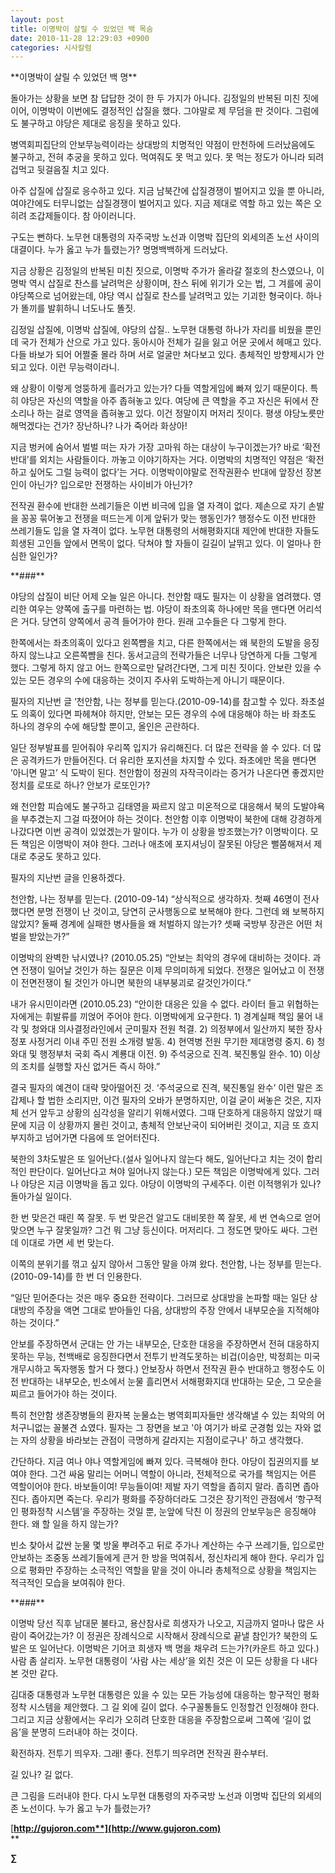 ```yaml
---
layout: post
title: 이명박이 살릴 수 있었던 백 목숨
date: 2010-11-28 12:29:03 +0900
categories: 시사칼럼
---
```

<P class=HStyle0>

  
</P> <P class=HStyle0> **이명박이 살릴 수 있었던 백 명**</P> <P class=HStyle0>  
</P> <P class=HStyle0>돌아가는 상황을 보면 참 답답한 것이 한 두 가지가 아니다. 김정일의 반복된 미친 짓에 이어, 이명박이 이번에도 결정적인 삽질을 했다. 그야말로 제 무덤을 판 것이다. 그럼에도 불구하고 야당은 제대로 응징을 못하고 있다. </P> <P class=HStyle0>  
</P> <P class=HStyle0>병역회피집단의 안보무능력이라는 상대방의 치명적인 약점이 만천하에 드러났음에도 불구하고, 전혀 추궁을 못하고 있다. 먹여줘도 못 먹고 있다. 못 먹는 정도가 아니라 되려 겁먹고 뒷걸음질 치고 있다. </P> <P class=HStyle0>  
</P> <P class=HStyle0>아주 삽질에 삽질로 응수하고 있다. 지금 남북간에 삽질경쟁이 벌어지고 있을 뿐 아니라, 여야간에도 터무니없는 삽질경쟁이 벌어지고 있다. 지금 제대로 역할 하고 있는 쪽은 오히려 조갑제들이다. 참 아이러니다.</P> <P class=HStyle0>  
</P> <P class=HStyle0>구도는 뻔하다. 노무현 대통령의 자주국방 노선과 이명박 집단의 외세의존 노선 사이의 대결이다. 누가 옳고 누가 틀렸는가? 명명백백하게 드러났다. </P> <P class=HStyle0>  
</P> <P class=HStyle0>지금 상황은 김정일의 반복된 미친 짓으로, 이명박 주가가 올라갈 절호의 찬스였으나, 이명박 역시 삽질로 찬스를 날려먹은 상황이며, 찬스 뒤에 위기가 오는 법, 그 겨를에 공이 야당쪽으로 넘어왔는데, 야당 역시 삽질로 찬스를 날려먹고 있는 기괴한 형국이다. 하나가 똘끼를 발휘하니 너도나도 똘짓. </P> <P class=HStyle0>  
</P> <P class=HStyle0>김정일 삽질에, 이명박 삽질에, 야당의 삽질.. 노무현 대통령 하나가 자리를 비웠을 뿐인데 국가 전체가 산으로 가고 있다. 동아시아 전체가 길을 잃고 어문 곳에서 헤매고 있다. 다들 바보가 되어 어쩔줄 몰라 하며 서로 얼굴만 쳐다보고 있다. 총체적인 방향제시가 안 되고 있다. 이런 무능력이라니.</P> <P class=HStyle0>  
</P> <P class=HStyle0>왜 상황이 이렇게 엉뚱하게 흘러가고 있는가? 다들 역할게임에 빠져 있기 때문이다. 특히 야당은 자신의 역할을 아주 좁혀놓고 있다. 여당에 큰 역할을 주고 자신은 뒤에서 잔소리나 하는 걸로 영역을 좁혀놓고 있다. 이건 정말이지 머저리 짓이다. 평생 야당노릇만 해먹겠다는 건가? 장난하나? 나가 죽어라 화상아!</P> <P class=HStyle0>  
</P> <P class=HStyle0>지금 벙커에 숨어서 벌벌 떠는 자가 가장 고마워 하는 대상이 누구이겠는가? 바로 ‘확전반대’를 외치는 사람들이다. 까놓고 이야기하자는 거다. 이명박의 치명적인 약점은 ‘확전하고 싶어도 그럴 능력이 없다’는 거다. 이명박이야말로 전작권환수 반대에 앞장선 장본인이 아닌가? 입으로만 전쟁하는 사이비가 아닌가? </P> <P class=HStyle0>  
</P> <P class=HStyle0>전작권 환수에 반대한 쓰레기들은 이번 비극에 입을 열 자격이 없다. 제손으로 자기 손발을 꽁꽁 묶어놓고 전쟁을 떠드는게 이게 앞뒤가 맞는 행동인가? 행정수도 이전 반대한 쓰레기들도 입을 열 자격이 없다. 노무현 대통령의 서해평화지대 제안에 반대한 자들도 희생된 고인들 앞에서 면목이 없다. 닥쳐야 할 자들이 길길이 날뛰고 있다. 이 얼마나 한심한 일인가?</P> <P class=HStyle0>  
</P> <P class=HStyle0>**###**</P> <P class=HStyle0>  
</P> <P class=HStyle0>야당의 삽질이 비단 어제 오늘 일은 아니다. 천안함 때도 필자는 이 상황을 염려했다. 영리한 여우는 양쪽에 출구를 마련하는 법. 야당이 좌초의혹 하나에만 목을 맨다면 어리석은 거다. 당연히 양쪽에서 공격 들어가야 한다. 원래 고수들은 다 그렇게 한다. </P> <P class=HStyle0>  
</P> <P class=HStyle0>한쪽에서는 좌초의혹이 있다고 왼쪽뺨을 치고, 다른 한쪽에서는 왜 북한의 도발을 응징하지 않느냐고 오른쪽뺨을 친다. 동서고금의 전략가들은 너무나 당연하게 다들 그렇게 했다. 그렇게 하지 않고 어느 한쪽으로만 달려간다면, 그게 미친 짓이다. 안보란 있을 수 있는 모든 경우의 수에 대응하는 것이지 주사위 도박하는게 아니기 때문이다. </P> <P class=HStyle0>  
</P> <P class=HStyle0>필자의 지난번 글 ‘천안함, 나는 정부를 믿는다.(2010-09-14)를 참고할 수 있다. 좌초설도 의혹이 있다면 파헤쳐야 하지만, 안보는 모든 경우의 수에 대응해야 하는 바 좌초도 하나의 경우의 수에 해당할 뿐이고, 올인은 곤란하다.</P> <P class=HStyle0>  
</P> <P class=HStyle0>일단 정부발표를 믿어줘야 우리쪽 입지가 유리해진다. 더 많은 전략을 쓸 수 있다. 더 많은 공격카드가 만들어진다. 더 유리한 포지션을 차지할 수 있다. 좌초에만 목을 맨다면 ’아니면 말고’ 식 도박이 된다. 천안함이 정권의 자작극이라는 증거가 나온다면 좋겠지만 정치를 로또로 하나? 안보가 로또인가?</P> <P class=HStyle0>  
</P> <P class=HStyle0>왜 천안함 피습에도 불구하고 김태영을 짜르지 않고 미온적으로 대응해서 북의 도발야욕을 부추겼는지 그걸 따졌어야 하는 것이다. 천안함 이후 이명박이 북한에 대해 강경하게 나갔다면 이번 공격이 있었겠는가 말이다. 누가 이 상황을 방조했는가? 이명박이다. 모든 책임은 이명박이 져야 한다. 그러나 애초에 포지셔닝이 잘못된 야당은 뻘쭘해져서 제대로 추궁도 못하고 있다. </P> <P class=HStyle0>  
</P> <P class=HStyle0>필자의 지난번 글을 인용하겠다. </P> <P class=HStyle0></P> <P class=HStyle0> 천안함, 나는 정부를 믿는다. (2010-09-14) “상식적으로 생각하자. 첫째 46명이 전사했다면 분명 전쟁이 난 것이고, 당연히 군사행동으로 보복해야 한다. 그런데 왜 보복하지 않았지? 둘째 경계에 실패한 병사들을 왜 처벌하지 않는가? 셋째 국방부 장관은 어떤 처벌을 받았는가?”</P> <P class=HStyle0>  
</P> <P class=HStyle0> 이명박의 완벽한 낚시였나? (2010.05.25) “안보는 최악의 경우에 대비하는 것이다. 과연 전쟁이 일어날 것인가 하는 질문은 이제 무의미하게 되었다. 전쟁은 일어났고 이 전쟁이 전면전쟁이 될 것인가 아니면 북한의 내부붕괴로 갈것인가이다.”</P> <P class=HStyle0>  
</P> <P class=HStyle0> 내가 유시민이라면 (2010.05.23) “안이한 대응은 있을 수 없다. 라이터 들고 위협하는 자에게는 휘발류를 끼얹어 주어야 한다. 이명박에게 요구한다. 1) 경계실패 책임 물어 내각 및 청와대 의사결정라인에서 군미필자 전원 척결. 2) 의정부에서 일산까지 북한 장사정포 사정거리 이내 주민 전원 소개령 발동. 4) 현역병 전원 무기한 제대명령 중지. 6) 청와대 및 행정부처 국회 즉시 계룡대 이전. 9) 주석궁으로 진격. 북진통일 완수. 10) 이상의 조치를 실행할 자신 없거든 즉시 하야.”</P> <P class=HStyle0>  
</P> <P class=HStyle0>결국 필자의 예견이 대략 맞아떨어진 것. ‘주석궁으로 진격, 북진통일 완수’ 이런 말은 조갑제나 할 법한 소리지만, 이건 필자의 오바가 분명하지만, 이걸 굳이 써놓은 것은, 지자체 선거 앞두고 상황의 심각성을 알리기 위해서였다. 그때 단호하게 대응하지 않았기 때문에 지금 이 상황까지 몰린 것이고, 총체적 안보난국이 되어버린 것이고, 지금 또 흐지부지하고 넘어가면 다음에 또 얻어터진다. </P> <P class=HStyle0>  
</P> <P class=HStyle0>북한의 3차도발은 또 일어난다.(설사 일어나지 않는다 해도, 일어난다고 치는 것이 합리적인 판단이다. 일어난다고 쳐야 일어나지 않는다.) 모든 책임은 이명박에게 있다. 그러나 야당은 지금 이명박을 돕고 있다. 야당이 이명박의 구세주다. 이런 이적행위가 있나? 돌아가실 일이다.</P> <P class=HStyle0>  
</P> <P class=HStyle0>한 번 맞은건 때린 쪽 잘못. 두 번 맞은건 알고도 대비못한 쪽 잘못, 세 번 연속으로 얻어맞으면 누구 잘못일까? 그건 뭐 그냥 등신이다. 머저리다. 그 정도면 맞아도 싸다. 그런데 이대로 가면 세 번 맞는다. </P> <P class=HStyle0>  
</P> <P class=HStyle0>이쪽의 분위기를 꺾고 싶지 않아서 그동안 말을 아껴 왔다. 천안함, 나는 정부를 믿는다.(2010-09-14)를 한 번 더 인용한다. </P> <P class=HStyle0>  
</P> <P class=HStyle0>“일단 믿어준다는 것은 매우 중요한 전략이다. 그러므로 상대방을 논파할 때는 일단 상대방의 주장을 액면 그대로 받아들인 다음, 상대방의 주장 안에서 내부모순을 지적해야 하는 것이다.” </P> <P class=HStyle0>  
</P> <P class=HStyle0>안보를 주장하면서 군대는 안 가는 내부모순, 단호한 대응을 주장하면서 전혀 대응하지 못하는 무능, 천백배로 응징한다면서 전투기 반격도못하는 비겁(이승만, 박정희는 미국 개무시하고 독자행동 할거 다 했다.) 안보장사 하면서 전작권 환수 반대하고 행정수도 이전 반대하는 내부모순, 빈소에서 눈물 흘리면서 서해평화지대 반대하는 모순, 그 모순을 찌르고 들어가야 하는 것이다. </P> <P class=HStyle0>   
특히 천안함 생존장병들의 환자복 눈물쇼는 병역회피자들만 생각해낼 수 있는 최악의 어처구니없는 꼴불견 쇼였다. 필자는 그 장면을 보고 '아 여기가 바로 군경험 있는 자와 없는 자의 상황을 바라보는 관점이 극명하게 갈라지는 지점이로구나' 하고 생각했다.   
</P> <P class=HStyle0>  
간단하다. 지금 여나 야나 역할게임에 빠져 있다. 극복해야 한다. 야당이 집권의지를 보여야 한다. 그건 싸움 말리는 어머니 역할이 아니라, 전체적으로 국가를 책임지는 어른 역할이어야 한다. 바보들이여! 무능들이여! 제발 자기 역할을 좁히지 말라. 좁히면 좁아진다. 좁아지면 죽는다. 우리가 평화를 주장하더라도 그것은 장기적인 관점에서 ‘항구적인 평화정착 시스템’을 주장하는 것일 뿐, 눈앞에 닥친 이 정권의 안보무능은 응징해야 한다. 왜 할 일을 하지 않는가?</P> <P class=HStyle0>  
</P> <P class=HStyle0>빈소 찾아서 값싼 눈물 몇 방울 뿌려주고 뒤로 주가나 계산하는 수구 쓰레기들, 입으로만 안보하는 조중동 쓰레기들에게 큰거 한 방을 먹여줘서, 정신차리게 해야 한다. 우리가 입으로 평화만 주장하는 소극적인 역할을 맡을 것이 아니라 총체적으로 상황을 책임지는 적극적인 모습을 보여줘야 한다.</P> <P class=HStyle0>  
</P> <P class=HStyle0>**###**</P> <P class=HStyle0>  
</P> <P class=HStyle0>이명박 당선 직후 남대문 불타고, 용산참사로 희생자가 나오고, 지금까지 얼마나 많은 사람이 죽어갔는가? 이 정권은 장례식으로 시작해서 장례식으로 끝낼 참인가? 북한의 도발은 또 일어난다. 이명박은 기어코 희생자 백 명을 채우려 드는가?(카운트 하고 있다.)사람 좀 살리자. 노무현 대통령이 ‘사람 사는 세상’을 외친 것은 이 모든 상황을 다 내다본 것만 같다. </P> <P class=HStyle0>  
</P> <P class=HStyle0>김대중 대통령과 노무현 대통령은 있을 수 있는 모든 가능성에 대응하는 항구적인 평화정착 시스템을 제안했다. 그 길 외에 길이 없다. 수구꼴통들도 인정할건 인정해야 한다. 그리고 지금 상황에서는 우리가 오히려 단호한 대응을 주장함으로써 그쪽에 ‘길이 없음’을 분명히 드러내야 하는 것이다. </P> <P class=HStyle0>  
</P> <P class=HStyle0>확전하자. 전투기 띄우자. 그래! 좋다. 전투기 띄우려면 전작권 환수부터. </P> <P class=HStyle0></P> <P class=HStyle0>길 있나? 길 없다.</P> <P class=HStyle0>  
</P> <P class=HStyle0>큰 그림을 드러내야 한다. 다시 노무현 대통령의 자주국방 노선과 이명박 집단의 외세의존 노선이다. 누가 옳고 누가 틀렸는가? </P> <P class=HStyle0>  
</P> 









[**http://gujoron.com**](http://www.gujoron.com)**  
** 

**∑**
